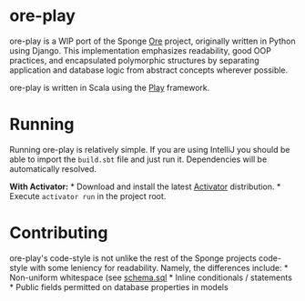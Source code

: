 ore-play
========

ore-play is a WIP port of the Sponge [Ore](https://github.com/SpongePowered/Ore) project, originally written in Python
using Django. This implementation emphasizes readability, good OOP practices, and encapsulated polymorphic structures 
by separating application and database logic from abstract concepts wherever possible.
 
ore-play is written in Scala using the [Play](https://www.playframework.com/) framework.

# Running

Running ore-play is relatively simple. If you are using IntelliJ you should be able to import the `build.sbt` file and
just run it. Dependencies will be automatically resolved.

**With Activator:**
    * Download and install the latest [Activator](https://www.lightbend.com/activator/download) distribution.
    * Execute `activator run` in the project root.

# Contributing

ore-play's code-style is not unlike the rest of the Sponge projects code-style with some leniency for readability.
Namely, the differences include:
    * Non-uniform whitespace (see [schema.sql](app/models/db/schema.scala)
    * Inline conditionals / statements
    * Public fields permitted on database properties in models
    